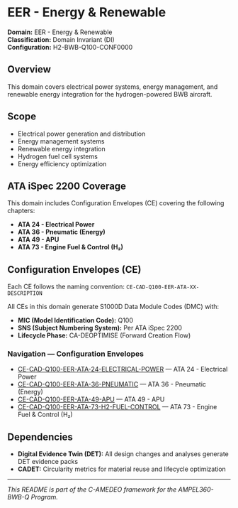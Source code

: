 # EER - Energy & Renewable

**Domain:** EER - Energy & Renewable  
**Classification:** Domain Invariant (DI)  
**Configuration:** H2-BWB-Q100-CONF0000  

## Overview

This domain covers electrical power systems, energy management, and renewable energy integration for the hydrogen-powered BWB aircraft.

## Scope

- Electrical power generation and distribution
- Energy management systems
- Renewable energy integration
- Hydrogen fuel cell systems
- Energy efficiency optimization

## ATA iSpec 2200 Coverage

This domain includes Configuration Envelopes (CE) covering the following chapters:

- **ATA 24 - Electrical Power**
- **ATA 36 - Pneumatic (Energy)**
- **ATA 49 - APU**
- **ATA 73 - Engine Fuel & Control (H₂)**

## Configuration Envelopes (CE)

Each CE follows the naming convention: `CE-CAD-Q100-EER-ATA-XX-DESCRIPTION`

All CEs in this domain generate S1000D Data Module Codes (DMC) with:
- **MIC (Model Identification Code):** Q100
- **SNS (Subject Numbering System):** Per ATA iSpec 2200
- **Lifecycle Phase:** CA-DEOPTIMISE (Forward Creation Flow)

### Navigation — Configuration Envelopes

* [CE-CAD-Q100-EER-ATA-24-ELECTRICAL-POWER](https://github.com/Robbbo-T/Robbbo-T/tree/main/C-AMEDEO-FRAMEWORK/CA-DEOPTIMISE/CAD-DESIGN/H2-BWB-Q100-CONF0000/EER-ENERGY_AND_RENEWABLE/CE-CAD-Q100-EER-ATA-24-ELECTRICAL-POWER) — ATA 24 - Electrical Power
* [CE-CAD-Q100-EER-ATA-36-PNEUMATIC](https://github.com/Robbbo-T/Robbbo-T/tree/main/C-AMEDEO-FRAMEWORK/CA-DEOPTIMISE/CAD-DESIGN/H2-BWB-Q100-CONF0000/EER-ENERGY_AND_RENEWABLE/CE-CAD-Q100-EER-ATA-36-PNEUMATIC) — ATA 36 - Pneumatic (Energy)
* [CE-CAD-Q100-EER-ATA-49-APU](https://github.com/Robbbo-T/Robbbo-T/tree/main/C-AMEDEO-FRAMEWORK/CA-DEOPTIMISE/CAD-DESIGN/H2-BWB-Q100-CONF0000/EER-ENERGY_AND_RENEWABLE/CE-CAD-Q100-EER-ATA-49-APU) — ATA 49 - APU
* [CE-CAD-Q100-EER-ATA-73-H2-FUEL-CONTROL](https://github.com/Robbbo-T/Robbbo-T/tree/main/C-AMEDEO-FRAMEWORK/CA-DEOPTIMISE/CAD-DESIGN/H2-BWB-Q100-CONF0000/EER-ENERGY_AND_RENEWABLE/CE-CAD-Q100-EER-ATA-73-H2-FUEL-CONTROL) — ATA 73 - Engine Fuel & Control (H₂)


## Dependencies

- **Digital Evidence Twin (DET):** All design changes and analyses generate DET evidence packs
- **CADET:** Circularity metrics for material reuse and lifecycle optimization

---

*This README is part of the C-AMEDEO framework for the AMPEL360-BWB-Q Program.*